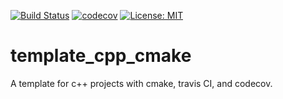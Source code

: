 [![Build Status](https://travis-ci.com/temken/template_cpp_cmake.svg?branch=master)](https://travis-ci.com/temken/template_cpp_cmake)
[![codecov](https://codecov.io/gh/temken/template_cpp_cmake/branch/master/graph/badge.svg)](https://codecov.io/gh/temken/template_cpp_cmake)
[![License: MIT](https://img.shields.io/badge/License-MIT-blue.svg)](https://opensource.org/licenses/MIT)

# template_cpp_cmake
A template for c++ projects with cmake, travis CI, and codecov.
